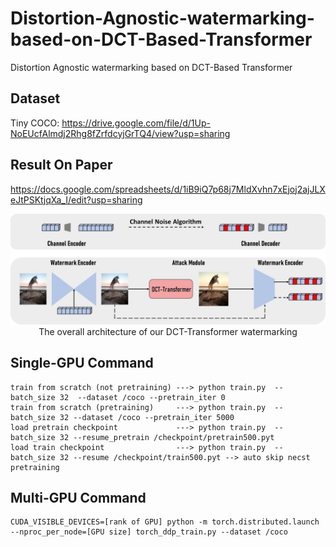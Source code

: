 # Distortion-Agnostic-watermarking-based-on-DCT-Based-Transformer
Distortion Agnostic watermarking based on DCT-Based Transformer

## Dataset

Tiny COCO: https://drive.google.com/file/d/1Up-NoEUcfAlmdj2Rhg8fZrfdcyjGrTQ4/view?usp=sharing

## Result On Paper
https://docs.google.com/spreadsheets/d/1iB9iQ7p68j7MldXvhn7xEjoj2ajJLXeJtPSKtjqXa_I/edit?usp=sharing


<p align="center">
<img src="docs/watermarking.jpg" width="800px"/>
<br>
The overall architecture of our DCT-Transformer watermarking
</p>




## Single-GPU Command
```
train from scratch (not pretraining) ---> python train.py  --batch_size 32  --dataset /coco --pretrain_iter 0
train from scratch (pretraining)     ---> python train.py  --batch_size 32 --dataset /coco --pretrain_iter 5000
load pretrain checkpoint             ---> python train.py  --batch_size 32 --resume_pretrain /checkpoint/pretrain500.pyt
load train checkpoint                ---> python train.py  --batch_size 32 --resume /checkpoint/train500.pyt --> auto skip necst pretraining
```

## Multi-GPU Command
```
CUDA_VISIBLE_DEVICES=[rank of GPU] python -m torch.distributed.launch --nproc_per_node=[GPU size] torch_ddp_train.py --dataset /coco
```


